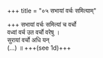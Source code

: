 +++
title = "०५ सभायां वर्चः समित्याम्"

+++
सभायां वर्चः समित्यां च वर्चो  
वध्वां वर्च उत वर्चो वरेषु ।  
सुरायां वर्चो अधि यन्  
(…) ॥ +++(see 1d)+++